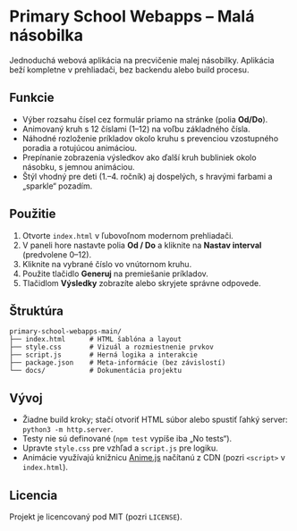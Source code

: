 # Primary School Webapps – Malá násobilka

Jednoduchá webová aplikácia na precvičenie malej násobilky. Aplikácia beží kompletne v prehliadači, bez backendu alebo build procesu.

## Funkcie

- Výber rozsahu čísel cez formulár priamo na stránke (polia **Od/Do**).
- Animovaný kruh s 12 číslami (1–12) na voľbu základného čísla.
- Náhodné rozloženie príkladov okolo kruhu s prevenciou vzostupného poradia a rotujúcou animáciou.
- Prepínanie zobrazenia výsledkov ako ďalší kruh bubliniek okolo násobku, s jemnou animáciou.
- Štýl vhodný pre deti (1.–4. ročník) aj dospelých, s hravými farbami a „sparkle“ pozadím.

## Použitie

1. Otvorte `index.html` v ľubovoľnom modernom prehliadači.
2. V paneli hore nastavte polia **Od / Do** a kliknite na **Nastav interval** (predvolene 0–12).
3. Kliknite na vybrané číslo vo vnútornom kruhu.
4. Použite tlačidlo **Generuj** na premiešanie príkladov.
5. Tlačidlom **Výsledky** zobrazíte alebo skryjete správne odpovede.

## Štruktúra

```
primary-school-webapps-main/
├── index.html      # HTML šablóna a layout
├── style.css       # Vizuál a rozmiestnenie prvkov
├── script.js       # Herná logika a interakcie
├── package.json    # Meta-informácie (bez závislostí)
└── docs/           # Dokumentácia projektu
```

## Vývoj

- Žiadne build kroky; stačí otvoriť HTML súbor alebo spustiť ľahký server: `python3 -m http.server`.
- Testy nie sú definované (`npm test` vypíše iba „No tests“).
- Upravte `style.css` pre vzhľad a `script.js` pre logiku.
- Animácie využívajú knižnicu [Anime.js](https://animejs.com) načítanú z CDN (pozri `<script>` v `index.html`).

## Licencia

Projekt je licencovaný pod MIT (pozri `LICENSE`).
